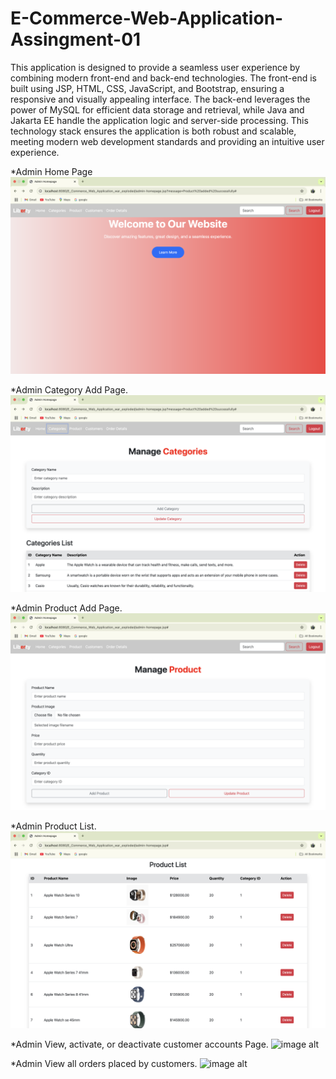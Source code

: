 # E-Commerce-Web-Application-Assingment-01

This application is designed to provide a seamless user experience by combining modern front-end and back-end technologies. The front-end is built using JSP, HTML, CSS, JavaScript, and Bootstrap, ensuring a responsive and visually appealing interface. The back-end leverages the power of MySQL for efficient data storage and retrieval, while Java and Jakarta EE handle the application logic and server-side processing. This technology stack ensures the application is both robust and scalable, meeting modern web development standards and providing an intuitive user experience.

*Admin Home Page
![image alt](https://github.com/mcharith/E-Commerce-Web-Application/blob/82c9efa37018a3fa0bfd1f604bb58eab42ef5a8e/admin-homepage.png)

*Admin Category Add Page.
![image alt](https://github.com/mcharith/E-Commerce-Web-Application/blob/ca5f9b101f289e9701f30aaea100dd4f52f9aaae/admin-category.png)

*Admin Product Add Page.
![image alt](https://github.com/mcharith/E-Commerce-Web-Application/blob/a53d3b100361d81b7a142a36b177ee65f44119ef/admin-product.png)

*Admin Product List.
![image alt](https://github.com/mcharith/E-Commerce-Web-Application/blob/83c577c962809268195b9560df51f0fca8c63eda/admin-product-list.png)

*Admin View, activate, or deactivate customer accounts Page.
![image alt]()

*Admin View all orders placed by customers.
![image alt]()
